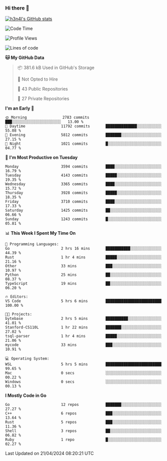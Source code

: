 ### Hi there 👋

[![h3n4l's GitHub stats](https://github-readme-stats.vercel.app/api?username=h3n4l&count_private=true&show_icons=true&theme=radical)](https://github.com/h3n4l/github-readme-stats)

<!--START_SECTION:waka-->
![Code Time](http://img.shields.io/badge/Code%20Time-1%2C865%20hrs%2035%20mins-blue)

![Profile Views](http://img.shields.io/badge/Profile%20Views-0-blue)

![Lines of code](https://img.shields.io/badge/From%20Hello%20World%20I%27ve%20Written-7.1%20million%20lines%20of%20code-blue)

**🐱 My GitHub Data** 

> 📦 381.6 kB Used in GitHub's Storage 
 > 
> 🚫 Not Opted to Hire
 > 
> 📜 43 Public Repositories 
 > 
> 🔑 27 Private Repositories 
 > 
**I'm an Early 🐤** 

```text
🌞 Morning                2783 commits        ███░░░░░░░░░░░░░░░░░░░░░░   13.00 % 
🌆 Daytime                11792 commits       ██████████████░░░░░░░░░░░   55.08 % 
🌃 Evening                5812 commits        ███████░░░░░░░░░░░░░░░░░░   27.15 % 
🌙 Night                  1021 commits        █░░░░░░░░░░░░░░░░░░░░░░░░   04.77 % 
```
📅 **I'm Most Productive on Tuesday** 

```text
Monday                   3594 commits        ████░░░░░░░░░░░░░░░░░░░░░   16.79 % 
Tuesday                  4143 commits        █████░░░░░░░░░░░░░░░░░░░░   19.35 % 
Wednesday                3365 commits        ████░░░░░░░░░░░░░░░░░░░░░   15.72 % 
Thursday                 3928 commits        █████░░░░░░░░░░░░░░░░░░░░   18.35 % 
Friday                   3710 commits        ████░░░░░░░░░░░░░░░░░░░░░   17.33 % 
Saturday                 1425 commits        ██░░░░░░░░░░░░░░░░░░░░░░░   06.66 % 
Sunday                   1243 commits        █░░░░░░░░░░░░░░░░░░░░░░░░   05.81 % 
```


📊 **This Week I Spent My Time On** 

```text
💬 Programming Languages: 
Go                       2 hrs 16 mins       ███████████░░░░░░░░░░░░░░   44.39 % 
Rust                     1 hr 4 mins         █████░░░░░░░░░░░░░░░░░░░░   21.16 % 
Other                    33 mins             ███░░░░░░░░░░░░░░░░░░░░░░   10.97 % 
Python                   25 mins             ██░░░░░░░░░░░░░░░░░░░░░░░   08.37 % 
TypeScript               19 mins             ██░░░░░░░░░░░░░░░░░░░░░░░   06.20 % 

🔥 Editors: 
VS Code                  5 hrs 6 mins        █████████████████████████   100.00 % 

🐱‍💻 Projects: 
bytebase                 2 hrs 5 mins        ██████████░░░░░░░░░░░░░░░   41.01 % 
Stanford-CS110L          1 hr 22 mins        ███████░░░░░░░░░░░░░░░░░░   27.02 % 
tsql-parser              1 hr 4 mins         █████░░░░░░░░░░░░░░░░░░░░   21.06 % 
mycode                   33 mins             ███░░░░░░░░░░░░░░░░░░░░░░   10.91 % 

💻 Operating System: 
WSL                      5 hrs 5 mins        █████████████████████████   99.65 % 
Mac                      0 secs              ░░░░░░░░░░░░░░░░░░░░░░░░░   00.22 % 
Windows                  0 secs              ░░░░░░░░░░░░░░░░░░░░░░░░░   00.13 % 
```

**I Mostly Code in Go** 

```text
Go                       12 repos            ███████░░░░░░░░░░░░░░░░░░   27.27 % 
C++                      6 repos             ███░░░░░░░░░░░░░░░░░░░░░░   13.64 % 
Rust                     5 repos             ███░░░░░░░░░░░░░░░░░░░░░░   11.36 % 
Shell                    3 repos             ██░░░░░░░░░░░░░░░░░░░░░░░   06.82 % 
Ruby                     1 repo              █░░░░░░░░░░░░░░░░░░░░░░░░   02.27 % 
```




 Last Updated on 21/04/2024 08:20:21 UTC
<!--END_SECTION:waka-->


